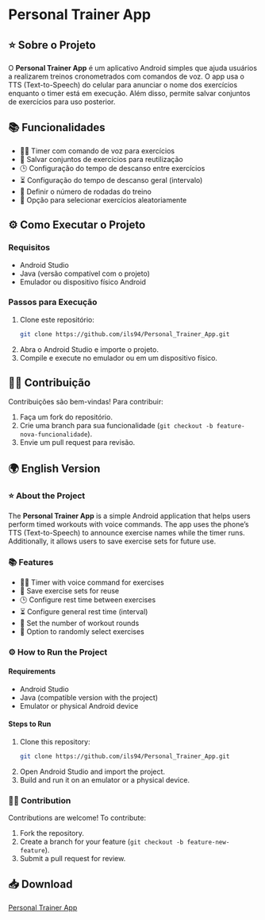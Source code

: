 # Personal Trainer App

## ⭐ Sobre o Projeto

O **Personal Trainer App** é um aplicativo Android simples que ajuda usuários a realizarem treinos cronometrados com comandos de voz. O app usa o TTS (Text-to-Speech) do celular para anunciar o nome dos exercícios enquanto o timer está em execução. Além disso, permite salvar conjuntos de exercícios para uso posterior.

## 📚 Funcionalidades
- 🏋️‍♂️ Timer com comando de voz para exercícios
- 💾 Salvar conjuntos de exercícios para reutilização
- 🕒 Configuração do tempo de descanso entre exercícios
- ⏳ Configuração do tempo de descanso geral (intervalo)
- 🔄 Definir o número de rodadas do treino
- 🎲 Opção para selecionar exercícios aleatoriamente

## ⚙️ Como Executar o Projeto
### Requisitos
- Android Studio
- Java (versão compatível com o projeto)
- Emulador ou dispositivo físico Android

### Passos para Execução
1. Clone este repositório:
   ```bash
   git clone https://github.com/ils94/Personal_Trainer_App.git
   ```
2. Abra o Android Studio e importe o projeto.
3. Compile e execute no emulador ou em um dispositivo físico.

## 👨‍💻 Contribuição
Contribuições são bem-vindas! Para contribuir:
1. Faça um fork do repositório.
2. Crie uma branch para sua funcionalidade (`git checkout -b feature-nova-funcionalidade`).
3. Envie um pull request para revisão.

## 🌍 English Version

### ⭐ About the Project
The **Personal Trainer App** is a simple Android application that helps users perform timed workouts with voice commands. The app uses the phone’s TTS (Text-to-Speech) to announce exercise names while the timer runs. Additionally, it allows users to save exercise sets for future use.

### 📚 Features
- 🏋️‍♂️ Timer with voice command for exercises
- 💾 Save exercise sets for reuse
- 🕒 Configure rest time between exercises
- ⏳ Configure general rest time (interval)
- 🔄 Set the number of workout rounds
- 🎲 Option to randomly select exercises

### ⚙️ How to Run the Project
#### Requirements
- Android Studio
- Java (compatible version with the project)
- Emulator or physical Android device

#### Steps to Run
1. Clone this repository:
   ```bash
   git clone https://github.com/ils94/Personal_Trainer_App.git
   ```
2. Open Android Studio and import the project.
3. Build and run it on an emulator or a physical device.

### 👨‍💻 Contribution
Contributions are welcome! To contribute:
1. Fork the repository.
2. Create a branch for your feature (`git checkout -b feature-new-feature`).
3. Submit a pull request for review.

## 📥 Download

[Personal Trainer App](https://github.com/ils94/Personal_Trainer_App/releases/download/release-v3/Personal-Trainer.apk)
